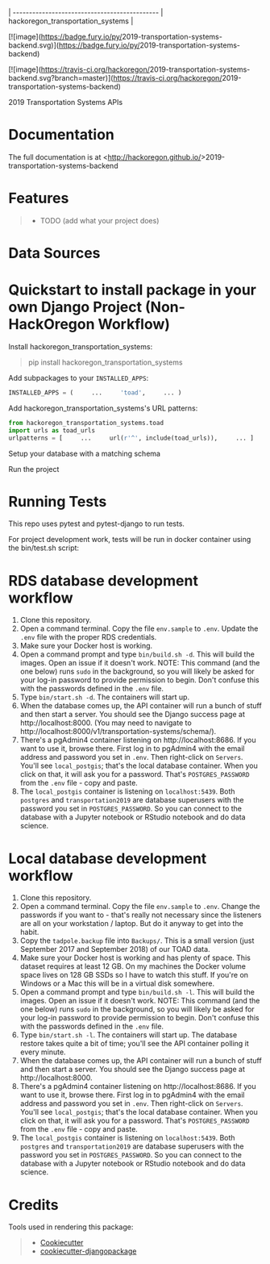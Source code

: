 |
--------------------------------------------- |
hackoregon_transportation_systems |

[![image](<https://badge.fury.io/py/>2019-transportation-systems-backend.svg)](<https://badge.fury.io/py/>2019-transportation-systems-backend)

[![image](<https://travis-ci.org/hackoregon/>2019-transportation-systems-backend.svg?branch=master)](<https://travis-ci.org/hackoregon/>2019-transportation-systems-backend)

2019 Transportation Systems APIs

# Documentation

The full documentation is at <<http://hackoregon.github.io/>>2019-transportation-systems-backend

# Features

> -   TODO (add what your project does)

# Data Sources

# Quickstart to install package in your own Django Project (Non-HackOregon Workflow)

Install hackoregon_transportation_systems:

> pip install hackoregon_transportation_systems

Add subpackages to your `INSTALLED_APPS`:

```python 
INSTALLED_APPS = (     ...     'toad',     ... ) 
```

Add hackoregon_transportation_systems's URL patterns:

```python 
from hackoregon_transportation_systems.toad 
import urls as toad_urls   
urlpatterns = [     ...     url(r'^', include(toad_urls)),     ... ] 
```

Setup your database with a matching schema

Run the project

# Running Tests

This repo uses pytest and pytest-django to run tests.

For project development work, tests will be run in docker container
using the bin/test.sh script:

# RDS database development workflow
1. Clone this repository.
2. Open a command terminal. Copy the file `env.sample` to `.env`.
Update the `.env` file with the proper RDS credentials.
3. Make sure your Docker host is working.
4. Open a command prompt and type `bin/build.sh -d`. This will build
the images. Open an issue if it doesn't work. NOTE: This command (and the one below) runs `sudo` in the background, so you will likely be asked for your log-in password to provide permission to begin. Don't confuse this with the passwords defined in the `.env` file.
5. Type `bin/start.sh -d`. The containers will start up.
6. When the database comes up, the API container will run a bunch of
stuff and then start a server. You should see the Django success page
at http://localhost:8000. (You may need to navigate to http://localhost:8000/v1/transportation-systems/schema/).
7. There's a pgAdmin4 container listening on http://localhost:8686.
If you want to use it, browse there. First log in to pgAdmin4 with
the email address and password you set in `.env`. Then right-click
on `Servers`. You'll see `local_postgis`; that's the local database
container. When you click on that, it will ask you for a password.
That's `POSTGRES_PASSWORD` from the `.env` file - copy and paste.
8. The `local_postgis` container is listening on `localhost:5439`.
Both `postgres` and `transportation2019` are database superusers
with the password you set in `POSTGRES_PASSWORD`. So you can connect
to the database with a Jupyter notebook or RStudio notebook and do
data science.

# Local database development workflow
1. Clone this repository.
2. Open a command terminal. Copy the file `env.sample` to `.env`.
Change the passwords if you want to - that's really not necessary
since the listeners are all on your workstation / laptop. But do
it anyway to get into the habit.
3. Copy the `tadpole.backup` file into `Backups/`. This is a small
version (just September 2017 and September 2018) of our TOAD data.
4. Make sure your Docker host is working and has plenty of space.
This dataset requires at least 12 GB. On my machines the Docker
volume space lives on 128 GB SSDs so I have to watch this stuff.
If you're on Windows or a Mac this will be in a virtual disk somewhere.
5. Open a command prompt and type `bin/build.sh -l`. This will build
the images. Open an issue if it doesn't work. NOTE: This command (and the one below) runs `sudo` in the background, so you will likely be asked for your log-in password to provide permission to begin. Don't confuse this with the passwords defined in the `.env` file.
6. Type `bin/start.sh -l`. The containers will start up. The database
restore takes quite a bit of time; you'll see the API container polling
it every minute.
7. When the database comes up, the API container will run a bunch of
stuff and then start a server. You should see the Django success page
at http://localhost:8000.
8. There's a pgAdmin4 container listening on http://localhost:8686.
If you want to use it, browse there. First log in to pgAdmin4 with
the email address and password you set in `.env`. Then right-click
on `Servers`. You'll see `local_postgis`; that's the local database
container. When you click on that, it will ask you for a password.
That's `POSTGRES_PASSWORD` from the `.env` file - copy and paste.
9. The `local_postgis` container is listening on `localhost:5439`.
Both `postgres` and `transportation2019` are database superusers
with the password you set in `POSTGRES_PASSWORD`. So you can connect
to the database with a Jupyter notebook or RStudio notebook and do
data science.

# Credits

Tools used in rendering this package:

> -   [Cookiecutter](<https://github.com/audreyr/cookiecutter>)
> -   [cookiecutter-djangopackage](<https://github.com/pydanny/cookiecutter-djangopackage>)
